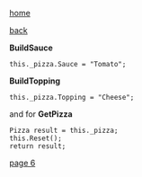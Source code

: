 [home](./page01.md)

[back](./page04.md)

**BuildSauce**

```
this._pizza.Sauce = "Tomato";
```

**BuildTopping**

```
this._pizza.Topping = "Cheese";
```

and for **GetPizza**

```
Pizza result = this._pizza;
this.Reset();
return result;
```


[page 6](./page06.md)
